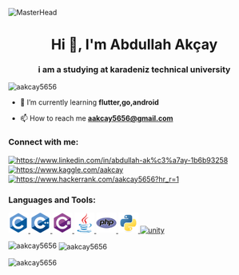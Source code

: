 ![MasterHead](https://repository-images.githubusercontent.com/588181932/e36ec678-7984-4cdd-8e4c-a3932772ff8e)
<h1 align="center">Hi 👋, I'm Abdullah Akçay</h1>
<h3 align="center">i am a studying at karadeniz technical university</h3>


<p align="left"> <img src="https://komarev.com/ghpvc/?username=aakcay5656&label=Profile%20views&color=0e75b6&style=flat" alt="aakcay5656" /> </p>

- 🌱 I’m currently learning **flutter,go,android**

- 📫 How to reach me **aakcay5656@gmail.com**

<h3 align="left">Connect with me:</h3>
<p align="left">
<a href="https://linkedin.com/in/https://www.linkedin.com/in/abdullah-ak%c3%a7ay-1b6b93258" target="blank"><img align="center" src="https://raw.githubusercontent.com/rahuldkjain/github-profile-readme-generator/master/src/images/icons/Social/linked-in-alt.svg" alt="https://www.linkedin.com/in/abdullah-ak%c3%a7ay-1b6b93258" height="30" width="40" /></a>
<a href="https://kaggle.com/https://www.kaggle.com/aakcay" target="blank"><img align="center" src="https://raw.githubusercontent.com/rahuldkjain/github-profile-readme-generator/master/src/images/icons/Social/kaggle.svg" alt="https://www.kaggle.com/aakcay" height="30" width="40" /></a>
<a href="https://www.hackerrank.com/https://www.hackerrank.com/aakcay5656?hr_r=1" target="blank"><img align="center" src="https://raw.githubusercontent.com/rahuldkjain/github-profile-readme-generator/master/src/images/icons/Social/hackerrank.svg" alt="https://www.hackerrank.com/aakcay5656?hr_r=1" height="30" width="40" /></a>
</p>

<h3 align="left">Languages and Tools:</h3>
<p align="left">  </a> <a href="https://www.cprogramming.com/" target="_blank" rel="noreferrer"> <img src="https://raw.githubusercontent.com/devicons/devicon/master/icons/c/c-original.svg" alt="c" width="40" height="40"/> </a> <a href="https://www.w3schools.com/cpp/" target="_blank" rel="noreferrer"> <img src="https://raw.githubusercontent.com/devicons/devicon/master/icons/cplusplus/cplusplus-original.svg" alt="cplusplus" width="40" height="40"/> </a> <a href="https://www.w3schools.com/cs/" target="_blank" rel="noreferrer"> <img src="https://raw.githubusercontent.com/devicons/devicon/master/icons/csharp/csharp-original.svg" alt="csharp" width="40" height="40"/> </a> <a href="https://www.java.com" target="_blank" rel="noreferrer"> <img src="https://raw.githubusercontent.com/devicons/devicon/master/icons/java/java-original.svg" alt="java" width="40" height="40"/> </a> <a href="https://www.php.net" target="_blank" rel="noreferrer"> <img src="https://raw.githubusercontent.com/devicons/devicon/master/icons/php/php-original.svg" alt="php" width="40" height="40"/> </a> <a href="https://www.python.org" target="_blank" rel="noreferrer"> <img src="https://raw.githubusercontent.com/devicons/devicon/master/icons/python/python-original.svg" alt="python" width="40" height="40"/> </a> <a href="https://unity.com/" target="_blank" rel="noreferrer"> <img src="https://www.vectorlogo.zone/logos/unity3d/unity3d-icon.svg" alt="unity" width="40" height="40"/> </a> </p>

<p><img align="left" src="https://github-readme-stats.vercel.app/api/top-langs?username=aakcay5656&show_icons=true&locale=en&layout=compact" alt="aakcay5656" /></p>

<p>&nbsp;<img align="center" src="https://github-readme-stats.vercel.app/api?username=aakcay5656&show_icons=true&locale=en" alt="aakcay5656" /></p>

<p><img align="center" src="https://github-readme-streak-stats.herokuapp.com/?user=aakcay5656&" alt="aakcay5656" /></p>
